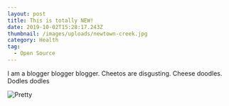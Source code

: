 ```yaml
---
layout: post
title: This is totally NEW!
date: 2019-10-02T15:28:17.243Z
thumbnail: /images/uploads/newtown-creek.jpg
category: Health
tag:
  - Open Source
---
```

I am a blogger blogger blogger.  Cheetos are disgusting.  Cheese doodles.  Dodles dodles



![Pretty](/images/uploads/wallpaper-2462730.jpg "Mountains")
